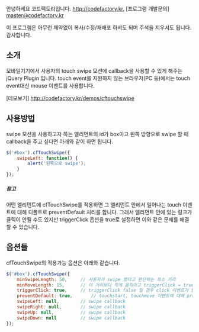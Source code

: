 안녕하세요 코드팩토리입니다. http://codefactory.kr, [프로그램 개발문의] master@codefactory.kr

이 프로그램은 아무런 제약없이 복사/수정/재배포 하셔도 되며 주석을 지우셔도 됩니다.
감사합니다.

## 소개
모바일기기에서 사용자의 touch swipe 모션에 callback을 사용할 수 있게 해주는 jQuery Plugin 입니다.
touch event를 지원하지 않는 브라우저(PC 등)에서는 touch event대신 mouse 이벤트를 사용합니다.

[데모보기] http://codefactory.kr/demos/cftouchswipe


## 사용방법
swipe 모션을 사용하고자 하는 엘리먼트의 id가 box이고 왼쪽 방향으로 swipe 할 때 callback을 주고 싶다면 아래와 같이 하면 됩니다.

```js
$('#box').cfTouchSwipe({
	swipeLeft: function() {
		alert('왼쪽으로 swipe');
	}
});
```

##### 참고
어떤 엘리먼트에 cfTouchSwipe를 적용하면 그 엘리먼트 안에서 일어나는 touch 이벤트에 대해 디폴트로 preventDefault 처리를 합니다. 그래서 엘리먼트 안에 있는 링크가 클릭이 안될 수도 있지만 triggerClick 옵션을 true로 설정하면 이와 같은 문제를 해결할 수 있습니다.


## 옵션들
cfTouchSwipe의 적용가능 옵션은 아래와 같습니다.

```js
$('#box').cfTouchSwipe({
	minSwipeLength: 50,		// 사용자가 swipe 했다고 판단하는 최소 거리
	minMoveLength: 15,		// 이 거리보다 작게 움직이고 triggerClick = true 이면 click 이벤트 trigger
	triggerClick: true,		// triggerClick false 일 경우 click 이벤트가 발생하지 않음
	preventDefault: true,		// touchstart, touchmove 이벤트에 대해 preventDefault 할지 여부
	swipeLeft: null,		// swipe callback
	swipeRight: null,		// swipe callback
	swipeUp: null,			// swipe callback
	swipeDown: null			// swipe callback
});
```
